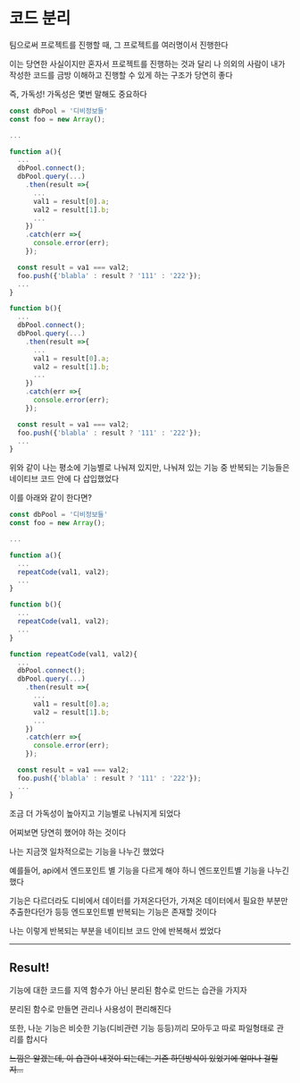 # 코드 분리

팀으로써 프로젝트를 진행할 때, 그 프로젝트를 여러명이서 진행한다

이는 당연한 사실이지만 혼자서 프로젝트를 진행하는 것과 달리 나 의외의 사람이 내가 작성한 코드를 금방 이해하고 진행할 수 있게 하는 구조가 당연히 좋다

즉, 가독성! 가독성은 몇번 말해도 중요하다

```JavaScript
const dbPool = '디비정보들'
const foo = new Array();

...

function a(){
  ...
  dbPool.connect();
  dbPool.query(...)
    .then(result =>{
      ...
      val1 = result[0].a;
      val2 = result[1].b;
      ...
    })
    .catch(err =>{
      console.error(err);
    });

  const result = va1 === val2;
  foo.push({'blabla' : result ? '111' : '222'});
  ...
}

function b(){
  ...
  dbPool.connect();
  dbPool.query(...)
    .then(result =>{
      ...
      val1 = result[0].a;
      val2 = result[1].b;
      ...
    })
    .catch(err =>{
      console.error(err);
    });

  const result = va1 === val2;
  foo.push({'blabla' : result ? '111' : '222'});
  ...
}
```

위와 같이 나는 평소에 기능별로 나눠져 있지만, 나눠져 있는 기능 중 반복되는 기능들은 네이티브 코드 안에 다 삽입했었다

이를 아래와 같이 한다면?

```JavaScript
const dbPool = '디비정보들'
const foo = new Array();

...

function a(){
  ...
  repeatCode(val1, val2);
  ...
}

function b(){
  ...
  repeatCode(val1, val2);
  ...
}

function repeatCode(val1, val2){
  ...
  dbPool.connect();
  dbPool.query(...)
    .then(result =>{
      ...
      val1 = result[0].a;
      val2 = result[1].b;
      ...
    })
    .catch(err =>{
      console.error(err);
    });

  const result = va1 === val2;
  foo.push({'blabla' : result ? '111' : '222'});
  ...
}
```

조금 더 가독성이 높아지고 기능별로 나눠지게 되었다

어찌보면 당연히 했어야 하는 것이다

나는 지금껏 일차적으로는 기능을 나누긴 했었다

예를들어, api에서 엔드포인트 별 기능을 다르게 해야 하니 엔드포인트별 기능을 나누긴 했다

기능은 다르더라도 디비에서 데이터를 가져온다던가, 가져온 데이터에서 필요한 부분만 추출한다던가 등등 엔드포인트별 반복되는 기능은 존재할 것이다

나는 이렇게 반복되는 부분을 네이티브 코드 안에 반복해서 썼었다

-----------------------

##  Result!

기능에 대한 코드를 지역 함수가 아닌 분리된 함수로 만드는 습관을 가지자

분리된 함수로 만들면 관리나 사용성이 편리해진다

또한, 나눈 기능은 비슷한 기능(디비관련 기능 등등)끼리 모아두고 따로 파일형태로 관리를 합시다

~~느낌은 알겠는데, 이 습관이 내것이 되는데는 기존 하던방식이 있었기에 얼마나 걸릴지...~~
